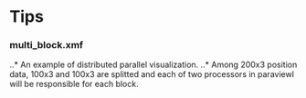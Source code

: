 # Tips

### multi_block.xmf
..* An example of distributed parallel visualization.
..* Among 200x3 position data, 100x3 and 100x3 are splitted and each of two processors in paraviewl will be responsible for each block.
